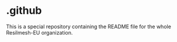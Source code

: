 # .github

This is a special repository containing the README file for the whole Resilmesh-EU organization.
